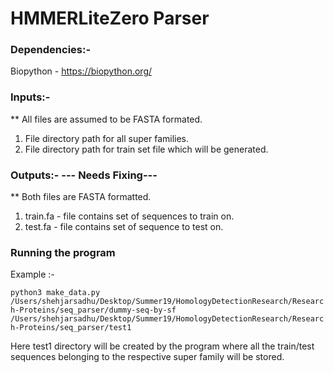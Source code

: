 # HMMERLiteZero Parser

### Dependencies:- 

  Biopython - https://biopython.org/

### Inputs:-

** All files are assumed to be FASTA formated.

  1. File directory path for all super families.
  2. File directory path for train set file which will be generated.

### Outputs:- --- Needs Fixing---
  ** Both files are FASTA formatted.
  
  1. train.fa - file contains set of sequences to train on.
  2. test.fa - file contains set of sequence to test on.
### Running the program

Example :- 

```python3 make_data.py /Users/shehjarsadhu/Desktop/Summer19/HomologyDetectionResearch/Research-Proteins/seq_parser/dummy-seq-by-sf /Users/shehjarsadhu/Desktop/Summer19/HomologyDetectionResearch/Research-Proteins/seq_parser/test1```

Here test1 directory will be created by the program where all the train/test sequences belonging to the respective super family will be stored. 
